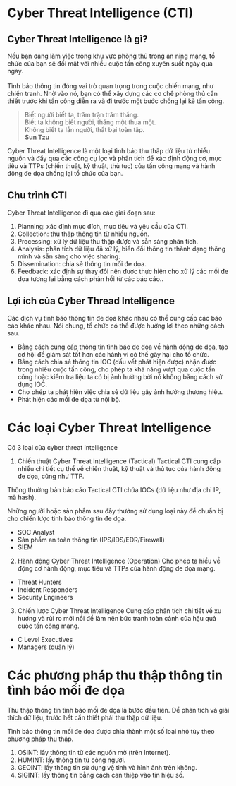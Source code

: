 # Cyber Threat Intelligence (CTI)

## Cyber Threat Intelligence là gì?
Nếu bạn đang làm việc trong khu vực phòng thủ trong an ning mạng, tổ chức của bạn sẽ đối mặt với nhiều cuộc tấn công xuyên suốt ngày qua ngày.
<br/><br/>
Tình báo thông tin đóng vai trò quan trọng trong cuộc chiến mạng, như chiến tranh. Nhờ vào nó, bạn có thể xây dựng các cơ chế phòng thủ cần thiết trước khi tấn công diễn ra và đi trước một bước chống lại kẻ tấn công.
> Biết người biết ta, trăm trận trăm thắng.<br/>
Biết ta không biết người, thắng một thua một.<br/>
Không biết ta lẫn người, thất bại toàn tập.<br/>
**Sun Tzu**

Cyber Threat Intelligence là một loại tình báo thu thâp dữ liệu từ nhiều nguồn và đẩy qua các công cụ lọc và phân tích để xác định động cơ, mục tiêu và TTPs (chiến thuật, kỹ thuật, thủ tục) của tấn công mạng và hành động đe dọa chống lại tổ chức của bạn.<br/>

## Chu trình CTI

Cyber Threat Intelligence đi qua các giai đoạn sau:<br/>
1. Planning: xác định mục đích, mục tiêu và yêu cầu của CTI.
2. Collection: thu thâp thông tin từ nhiều nguồn.
3. Processing: xử lý dữ liệu thu thập được và sẵn sàng phân tích.
4. Analysis: phân tích dữ liệu đã xử lý, biến đổi thông tin thành dạng thông minh và sẵn sàng cho việc sharing.
5. Dissemination: chia sẻ thông tin mối đe dọa.
6. Feedback: xác định sự thay đổi nên được thực hiện cho xử lý các mối đe dọa tương lai bằng cách phản hồi từ các báo cáo..

## Lợi ích của Cyber Thread Intelligence

Các dịch vụ tình báo thông tin đe dọa khác nhau có thể cung cấp các báo cáo khác nhau. Nói chung, tổ chức có thể được hưởng lợi theo những cách sau.
* Bằng cách cung cấp thông tin tình báo đe dọa về hành động đe dọa, tạo cơ hội để giám sát tốt hơn các hành vi có thể gây hại cho tổ chức.
* Bằng cách chia sẻ thông tin IOC (dấu vết phát hiện được) nhận được trong nhiều cuộc tấn công, cho phép ta khả năng vượt qua cuộc tấn công hoặc kiểm tra liệu ta có bị ảnh hưởng bởi nó không bằng cách sử dụng IOC.
* Cho phép ta phát hiện việc chia sẻ dữ liệu gây ảnh hưởng thương hiệu.
* Phát hiện các mối đe dọa từ nội bộ.


# Các loại Cyber Threat Intelligence

Có 3 loại của cyber threat intelligence

1. Chiến thuật Cyber Threat Intelligence (Tactical)
Tactical CTI cung cấp nhiều chi tiết cụ thể về chiến thuật, kỹ thuật và thủ tục của hành động đe dọa, cũng như TTP.

Thông thường bản báo cáo Tactical CTI chứa IOCs (dữ liệu như địa chỉ IP, mã hash).

Những người hoặc sản phẩm sau đây thường sử dụng loại này để chuẩn bị cho chiến lược tình báo thông tin đe dọa.
* SOC Analyst
* Sản phầm an toàn thông tin (IPS/IDS/EDR/Firewall)
* SIEM

2. Hành động Cyber Threat Intelligence (Operation)
Cho phép ta hiểu về động cơ hành động, mục tiêu và TTPs của hành động de dọa mạng.
* Threat Hunters
* Incident Responders
* Security Engineers

3. Chiến lược Cyber Threat Intelligence
Cung cấp phân tích chi tiết về xu hướng và rủi ro mới nổi để làm nên bức tranh toàn cảnh của hậu quả cuộc tấn công mạng.
* C Level Executives
* Managers (quản lý)


# Các phương pháp thu thập thông tin tình báo mối đe dọa
Thu thập thông tin tình báo mối đe dọa là bước đầu tiên. Để phân tích và giải thích dữ liệu, trước hết cần thiết phải thu thập dữ liệu.

Tình báo thông tin mối đe dọa được chia thành một số loại nhỏ tùy theo phương pháp thu thập.
1. OSINT: lấy thông tin từ các nguồn mở (trên Internet).
2. HUMINT: lấy thông tin từ công người.
3. GEOINT: lấy thông tin sử dụng vệ tinh và hình ảnh trên không.
4. SIGINT: lấy thông tin bằng cách can thiệp vào tin hiệu số.

